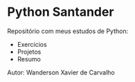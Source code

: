 # Python Santander
Repositório com meus estudos de Python:
- Exercícios
- Projetos
- Resumo

Autor: Wanderson Xavier de Carvalho
